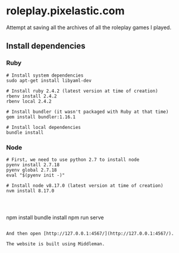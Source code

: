 # roleplay.pixelastic.com

Attempt at saving all the archives of all the roleplay games I played.

## Install dependencies

### Ruby

```
# Install system dependencies
sudo apt-get install libyaml-dev

# Install ruby 2.4.2 (latest version at time of creation)
rbenv install 2.4.2
rbenv local 2.4.2

# Install bundler (it wasn't packaged with Ruby at that time)
gem install bundler:1.16.1

# Install local dependencies
bundle install

```

### Node

```
# First, we need to use python 2.7 to install node
pyenv install 2.7.18
pyenv global 2.7.18
eval "$(pyenv init -)"

# Install node v8.17.0 (latest version at time of creation)
nvm install 8.17.0




```
npm install
bundle install
npm run serve
```

And then open [http://127.0.0.1:4567/](http://127.0.0.1:4567/).

The website is built using Middleman.
